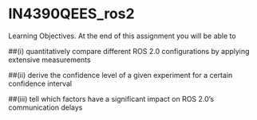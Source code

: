 # IN4390QEES_ros2

Learning Objectives. At the end of this assignment you will be able to

##(i) quantitatively compare different ROS 2.0 configurations by applying extensive measurements

##(ii) derive the confidence level of a given experiment for a certain confidence interval

##(iii) tell which factors have a significant impact on ROS 2.0’s communication delays
